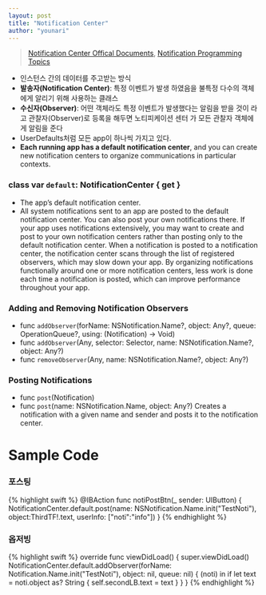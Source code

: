 ```yaml
---
layout: post
title: "Notification Center"
author: "younari"
---
```

> [Notification Center Offical Documents](https://developer.apple.com/documentation/foundation/notificationcenter), [Notification Programming Topics](https://developer.apple.com/library/content/documentation/Cocoa/Conceptual/Notifications/Introduction/introNotifications.html#//apple_ref/doc/uid/10000043i)

- 인스턴스 간의 데이터를 주고받는 방식
- **발송자(Notification Center)**: 특정 이벤트가 발생 하였음을 불특정 다수의 객체에게 알리기 위해 사용하는 클래스
- **수신자(Observer)**: 어떤 객체라도 특정 이벤트가 발생했다는 알림을 받을 것이 라고 관찰자(Observer)로 등록을 해두면 노티피케이션 센터 가 모든 관찰자 객체에게 알림을 준다
- UserDefaults처럼 모든 app이 하나씩 가지고 있다. 
- **Each running app has a default notification center**, and you can create new notification centers to organize communications in particular contexts.

### class var `default`: NotificationCenter { get }

- The app’s default notification center.
- All system notifications sent to an app are posted to the default notification center. You can also post your own notifications there.
If your app uses notifications extensively, you may want to create and post to your own notification centers rather than posting only to the default notification center. When a notification is posted to a notification center, the notification center scans through the list of registered observers, which may slow down your app. By organizing notifications functionally around one or more notification centers, less work is done each time a notification is posted, which can improve performance throughout your app.

### Adding and Removing Notification Observers
- func `addObserver`(forName: NSNotification.Name?, object: Any?, queue: OperationQueue?, using: (Notification) -> Void)
- func `addObserver`(Any, selector: Selector, name: NSNotification.Name?, object: Any?)
- func `removeObserver`(Any, name: NSNotification.Name?, object: Any?)


### Posting Notifications
- func `post`(Notification)
- func `post`(name: NSNotification.Name, object: Any?)
Creates a notification with a given name and sender and posts it to the notification center.


# Sample Code
### 포스팅
{% highlight swift %}
@IBAction func notiPostBtn(_ sender: UIButton) {
        NotificationCenter.default.post(name: NSNotification.Name.init("TestNoti"), object:ThirdTF!.text, userInfo: ["noti":"info"])
    }
{% endhighlight %}

### 옵저빙
{% highlight swift %}
override func viewDidLoad() {
    super.viewDidLoad()
    NotificationCenter.default.addObserver(forName: Notification.Name.init("TestNoti"), object: nil, queue: nil) { (noti) in
        if let text = noti.object as? String {
            self.secondLB.text = text
        }
    }
}
{% endhighlight %}
